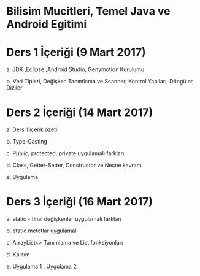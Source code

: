 # Bilisim Mucitleri, Temel Java ve Android Egitimi
# Ders 1 İçeriği (9 Mart 2017)
  a. JDK ,Eclipse ,Android Studio, Genymotion Kurulumu
  
  b. Veri Tipleri, Değişken Tanımlama ve Scanner, Kontrol Yapıları, Döngüler, Diziler 
  
 # Ders 2 İçeriği (14 Mart 2017)
  a. Ders 1 içerik özeti
  
  b. Type-Casting
  
  c. Public, protected, private uygulamalı farkları
  
  d. Class, Getter-Setter, Constructor ve Nesne kavramı 
  
  e. Uygulama
  
  # Ders 3 İçeriği (16 Mart 2017)
  a. static - final değişkenler uygulamalı farkları
  
  b. static metotlar uygulamalı
  
  c. ArrayList<> Tanımlama ve List fonksiyonları
  
  d. Kalıtım 
  
  e. Uygulama 1 , Uygulama 2
